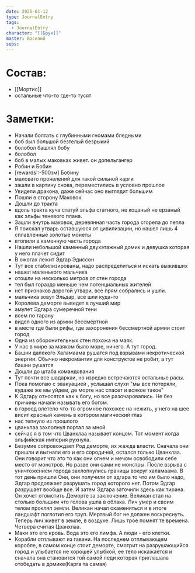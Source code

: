 ```yaml
---
date: 2025-01-12
type: JournalEntry
tags:
  - JournalEntry
character: "[[Брук]]"
master: Василий
subs:
---
```

# Состав:
- [[Мортис]]
- остальные что-то где-то тусят

# Заметки:
- Начали болтать с глубинными гномами бледными
- боб был большой безтелый безрыкий
- болобол башлял бобу
- болобол 
- боб в малых маковках живет. он допельгангер
- Робин и Бобин
- [rewards::-500зм] Бобину
- маловато проявлений для такой сильной карги
- зашли в картину снова, переместились в условно прошлое
- Увидели дракона, даже сейчас оно выглядит большим
- Пошли в сторону Маковок
- Дошли до тракта
- вдоль тракта куча статуй эльфа статного, не коцаный не ерзаный как эльфы теневого плана.
- Зашли внутрь маковок, деревянная часть города сгорела до пепла
- Я поискал утварь оставшуюся от цивилизации, но нашел лишь 4 сплавленные золотые монеты
- втопили в каменную часть города
- Нашли небольшой каменный двухэтажный домик и девушка которая у него плачет сидит
- В ожогах лежит Эдгар Эдиссон
- Тут все стабилизированы, надо распределиться и искать выживших
- нашел маленького мальчика
- отошли на несколько метров от стен города
- тел был гораздо меньше чем потенциальных жителей
- нет признаков дорогой утвари, все прям собрались и ушли.
- мальчика зовут Эльдар, все шли куда-то
- Королева деморте выведет в лучший мир
- амулет Эдгара сумеречной тени
- всем по тарану
- видел одного из армии бессмертной
- в месте где были рифы, где захоронения бессмертной армии стоит город
- Одна из оборонительных стен похожа на маяк.
- У нас в мире за маяком было море, ничего. А тут город. 
- Башни далекого Халамаама рушатся под взрывами некротической энергии. Обычно некромантия для конструктов не робит, а тут башни рушатся
- Дошли до штаба командования
- Тут почти все шадаркаи, но изредко встречаются остальные расы.
- Пока помогаю с эвакуацией , услышал слухи "мы все потеряли, кудаже же мы уйдем, де морте нас спасет и всякое такое"
- К Эдгару относятся как к богу, но все разочаровались. Не без причины начали называть его богом.
- в гороод влетело что-то огромное похожее на нежить, у него на шее висит красный камень в котором магический глаз
- нас тепнуло из прошлого 
- цванхлаа захлопнул портал за мной
- сейчас я в том что Цванхлаа называет концом. Тот момент когда эльфийская империя рухнула.
- Безумие сопровождает Род деморте, их жажда власти. Сначала они пришли и выгнали его и его сородичей, остался только Цванхлаа. Они говорит что это то как они огнем и мечом освободили себе место от монстров. Но разве они сами не монстры. После взрыва с уничтожением города захлопнулись границы вокруг халамаама. В тот день пришли Они, они получили от эдгара то что им было надо, Эдгар продолжает разрушать город которого нет. Потом Эдгар разрушает вообще все. И затем Эдгара заточили здесь как тирана. Он хочет отомстить Деморте за заключение. Великан стал на столько большим что голова ушла в облака. Лич умер и своим телом проклял земли. Великан начал окаменяться и в итоге ландшафт поглотил его труп. Мертвый бог не должен воскреснуть. Теперь лич живет в земле, в воздухе. Лишь трое помнят те времена. Четвера считая Цванхлаа.
- Маки это его кровь. Вода это его лимфа. А люди - его клетки.
- Корабли отплывают из гавани. На последнем отплывающем коробле, в самом конце стоит деморте, смотрит на разрушающийся город и улыбается не хорошей улыбкой, ее тело искажается и сначала она становится той самой леди которая приглашала отобедать в домике(Карга та самая)
